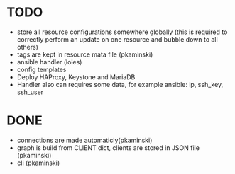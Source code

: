 # TODO

- store all resource configurations somewhere globally (this is required to
  correctly perform an update on one resource and bubble down to all others)
- tags are kept in resource mata file (pkaminski)
- ansible handler (loles)
- config templates
- Deploy HAProxy, Keystone and MariaDB
- Handler also can requires some data, for example ansible:  ip, ssh_key, ssh_user 

# DONE
- connections are made automaticly(pkaminski)
- graph is build from CLIENT dict, clients are stored in JSON file (pkaminski)
- cli (pkaminski)
